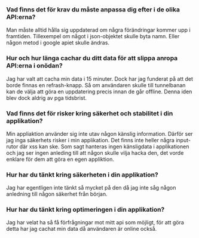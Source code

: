 ### Vad finns det för krav du måste anpassa dig efter i de olika API:erna?

Man måste alltid hålla sig uppdaterad om några förändringar kommer upp i framtiden. Tillexempel om något i json-objektet skulle byta namn. Eller någon metod i google apiet skulle ändras.

### Hur och hur länga cachar du ditt data för att slippa anropa API:erna i onödan?
Jag har valt att cacha min data i 15 minuter. Dock har jag funderat på att det borde finnas en refrash-knapp. Så om användaren skulle till tunnelbanan kan de välja att göra en uppdatering precis innan de går offline. Denna iden blev dock aldrig av pga tidsbrist.

### Vad finns det för risker kring säkerhet och stabilitet i din applikation?
Min appliaktion använder sig inte utav någon känslig information. Därför ser jag inga säkerhets risker i min applikation. Det finns inte heller några input-rutor där xss kan ske. Som sagt hanteras ingen känsligdata i applikationen och jag ser ingen anleding till att någon skulle vilja hacka den, det vorde enklare för dem att göra en egen appliktion.

### Hur har du tänkt kring säkerheten i din applikation?
Jag har egentligen inte tänkt så mycket på den då jag inte såg någon anledning till någon säkerhet från början.

### Hur har du tänkt kring optimeringen i din applikation?
Jag har velat ha så få förfrågningar mot mitt api som möjligt, för att göra detta har jag cachat min data då användaren är online också.
